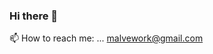 ### Hi there 👋
📫 How to reach me: ... malvework@gmail.com
<!--
**Ashutosh-Malve/Ashutosh-Malve** is a ✨ _special_ ✨ repository because its `README.md` (this file) appears on your GitHub profile.

Here are some ideas to get you started:

- 🔭 I’m currently working on ...
- 🌱 I’m currently learning ... 
- 👯 I’m looking to collaborate on ...
- 🤔 I’m looking for help with ...
- 💬 Ask me about ... 
- 📫 How to reach me: ... malvework@gmail.com
- 😄 Pronouns: ... He/Him
- ⚡ Fun fact: ...
-->
